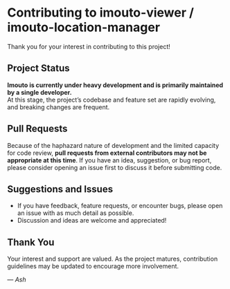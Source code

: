 # Contributing to imouto-viewer / imouto-location-manager

Thank you for your interest in contributing to this project!

## Project Status

**Imouto is currently under heavy development and is primarily maintained by a single developer.**  
At this stage, the project’s codebase and feature set are rapidly evolving, and breaking changes are frequent.

## Pull Requests

Because of the haphazard nature of development and the limited capacity for code review, **pull requests from external contributors may not be appropriate at this time**. If you have an idea, suggestion, or bug report, please consider opening an issue first to discuss it before submitting code.

## Suggestions and Issues

- If you have feedback, feature requests, or encounter bugs, please open an issue with as much detail as possible.
- Discussion and ideas are welcome and appreciated!

## Thank You

Your interest and support are valued. As the project matures, contribution guidelines may be updated to encourage more involvement.

—
*Ash*
